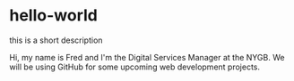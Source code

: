 # hello-world
this is a short description

Hi, my name is Fred and I'm the Digital Services Manager at the NYGB. We will be using GitHub for some upcoming web development projects. 
